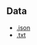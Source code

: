 ## Data
* [.json](https://drive.google.com/open?id=1-wjkgsgVmTKpC6a7xH-VLs3OW1sSt-r5) 
* [.txt](https://drive.google.com/open?id=1TmNugEo_hlP1S3-CLWXOyJD1w7-mwPMq)
